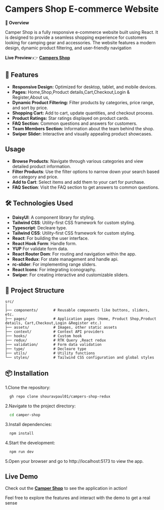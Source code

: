 
# Campers Shop E-commerce Website

**🛒 Overview**

Camper Shop is a fully responsive e-commerce website built using React. It is designed to provide a seamless shopping experience for customers looking for camping gear and accessories. The website features a modern design, dynamic product filtering, and user-friendly navigation

**Live Preview**:👉 [**Campers Shop**](https://campers-shop-teal.vercel.app/)


## 🚀 Features

- **Responsive Design:** Optimized for desktop, tablet, and mobile devices.
- **Pages:** Home,Shop,Product details,Cart,Checkout,Login & Register,About us,
- **Dynamic Product Filtering:** Filter products by categories, price range, and sort by price.
- **Shopping Cart:** Add to cart, update quantities, and checkout process.
- **Product Ratings:** Star ratings displayed on product cards.
- **FAQ Section:** Common questions and answers for customers.
- **Team Members Section:** Information about the team behind the shop.
- **Swiper Slider:** Interactive and visually appealing product showcases.


## Usage

- **Browse Products**: Navigate through various categories and view detailed product information.
- **Filter Products**: Use the filter options to narrow down your search based on category and price.
- **Add to Cart**: Select items and add them to your cart for purchase.
- **FAQ Section**: Visit the FAQ section to get answers to common questions.


## 🛠️ Technologies Used
- **DaisyUI**: A component library for styling.
- **Tailwind CSS**: Utility-first CSS framework for custom styling.
- **Typescript**: Decleare type.
- **Tailwind CSS**: Utility-first CSS framework for custom styling.
- **React**: For building the user interface.
- **React Hook Form**: Handle form.
- **YUP** For validate form data.
- **React Router Dom**: For routing and navigation within the app.
- **React Redux**: For state management and handle api.
- **rc-slider**: For implementing range sliders.
- **React Icons**: For integrating iconography.
- **Swiper**: For creating interactive and customizable sliders.
## 📂 Project Structure
```
src/
│
├── components/       # Reusable components like buttons, sliders, etc.
├── pages/            # Application pages (Home, Product Shop,Product details, Cart,Checkout,Login &Register etc.)
├── assets/           # Images, other static assets
├── context/          # Context API providers
├── hooks/            # Custom hook
├── redux/            # RTK Query ,React redux
├── validation/       # Form data validation
├── type/             # Decleare type
├── utils/            # Utility functions
└── styles/           # Tailwind CSS configuration and global styles
```


## 📦 Installation

1.Clone the repository:

```bash
  gh repo clone shouravpaul01/campers-shop-redux
```
2.Navigate to the project directory:

```bash
  cd camper-shop
```
3.Install dependencies:

```bash
  npm install
```
4.Start the development:

```bash
  npm run dev
```
5.Open your browser and go to http://localhost:5173 to view the app.
## Live Demo

Check out the [**Camper Shop**](https://campers-shop-teal.vercel.app/) to see the application in action!

Feel free to explore the features and interact with the demo to get a real sense
